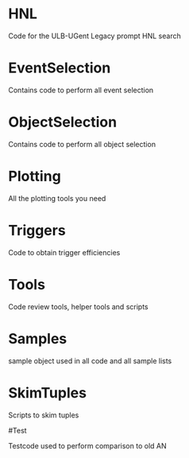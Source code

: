 # HNL

Code for the ULB-UGent Legacy prompt HNL search 

# EventSelection

Contains code to perform all event selection

# ObjectSelection

Contains code to perform all object selection

# Plotting

All the plotting tools you need

# Triggers

Code to obtain trigger efficiencies

# Tools

Code review tools, helper tools and scripts

# Samples

sample object used in all code and all sample lists

# SkimTuples

Scripts to skim tuples

#Test

Testcode used to perform comparison to old AN
